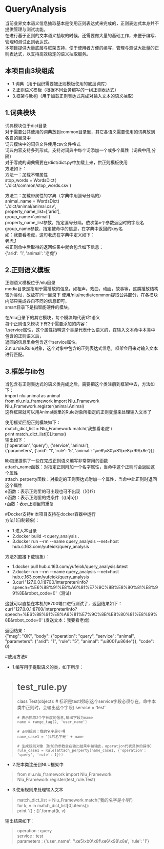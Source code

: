 # QueryAnalysis #

当前业界文本语义信息抽取基本是使用正则表达式来完成的，正则表达式本身并不提供管理与测试功能。  
在进行基于正则的文本语义抽取的时候，还需要做大量的基础工作，来便于编写、管理和测试正则表达式。  
本项目提供大量底层与框架支持，便于使用者方便的编写，管理与测试大批量的正则表达式，以支持高效稳定的语义抽取服务。  

## 本项目由3块组成 ##
* 1.词典（用于组织需要被正则模板使用的底层词库）  
* 2.正则语义模板（根据不同业务编写的一组正则表达式）  
* 3.框架与lib包（用于加载正则表达式完成对输入文本的语义抽取）  

## 1.词典模块 ##
词典模块位于dict目录  
对于需要公共使用的词典放到common目录里，其它各语义需要使用的词典放到各自的目录中  
词典模块中的词典文件使用csv文件格式  
词典内容支持多列形式，支持对词典中每个词添加一个或多个属性（词典中用,分隔）  
对于写成的词典需要在/dict/dict.py中加载上来，供正则模板使用  
方法如下：  
方法一：加载不带属性  
stop_words = WordsDict(  
    './dict/common/stop_words.csv')  

方法二：加载带属性的字典（字典中用逗号分隔的）  
animal_name = WordsDict(  
    './dict/animal/animal.csv',  
    property_name_list=['arid'],  
    group_name='animal')  
property_name_list参数，指定逗号分隔，依次第n个参数返回时的字段名  
group_name参数，指定被命中的信息，在字典中返回的key名  
如：我要看老虎，这句老虎在字典中定义如下：  
老虎,1  
被正则命中后取得的返回结果中就会包含如下信息：  
{'arid': '1', 'animal': '老虎'}  

## 2.正则语义模板 ##
正则语义模板位于/nlu目录  
media目录是指用于需播放的信息，如相声，戏曲，动画，故事等，这类播放结构较为类似，故放在同一目录下
使用/nlu/media/common提取公共部分，在各模块内部只完成各自不同的信息即可。  
smart目录下是指智能硬件的模块。  

在/nlu目录下的其它模块，每个模块均代表1种语义  
每个正则语义模块下有2个需要添加的内容：  
1.service属性，这个属性指明这个类是代表什么语义的，在输入文本命中本类中包含的正则语义后，  
返回的信息里会包含这个service属性。  
2.nlu.rule.Rule对象，这个对象中包含的正则表达式信息，框架会用来对输入文本进行匹配。  

## 3.框架与lib包 ##
当包含有正则表达式的语义类完成之后，需要把这个类注册到框架中去，方法如下：  
import nlu.animal as animal  
from nlu.nlu_framework import Nlu_Framework  
Nlu_Framework.register(animal.Animal)  
这样框架就可以用Animal类里的Rule对象所指定的正则变量来处理输入文本了  

使用框架匹配正则模块如下：  
match_dict_list = Nlu_Framework.match('我想看老虎')  
print  match_dict_list[0].items()  
输出如下：  
[('operation', 'query'), ('service', 'animal'),  
('parameters', {'arid': '1', 'rule': '5', 'animal': '\xe8\x80\x81\xe8\x99\x8e'})]  

lib包里提供了一些在完成正则语义编写非常常用的函数  
attach_name函数：对指定正则附加一个名字属性，当命中这个正则时会返回这个属性  
attach_perperty函数：对指定的正则表达式附加一个属性，当命中此正则时返回这个属性  
e函数：表示正则里的可出现也可不出现（({})?）  
o函数：表示正则里的或条件（({a|b})）  
r函数：表示正则里的重复  

#Docker支持#
本项目支持在docker容器中运行  
方法1(自制镜象)：  
* 1.进入本目录  
* 2.docker build -t query_analysis .  
* 3.docker run --rm --name query_analysis --net=host hub.c.163.com/yufeiok/query_analysis  

方法2(直接下载镜象)：  
* 1.docker pull hub.c.163.com/yufeiok/query_analysis:latest  
* 2.docker run --rm --name query_analysis --net=host hub.c.163.com/yufeiok/query_analysis  
* 3.curl '127.0.0.1:8700/interpreter/info?speech=%E6%88%91%E8%A6%81%E7%9C%8B%E8%80%81%E8%99%8E&robot_code=0'（测试）  

这就可以直接在本机的8700端口进行测试了，返回结果如下：  
curl '127.0.0.1:8700/interpreter/info?speech=%E6%88%91%E8%A6%81%E7%9C%8B%E8%80%81%E8%99%8E&robot_code=0' (发送文本：我要看老虎)  

返回结果：  
{"msg": "OK", "body": {"operation": "query", "service": "animal", "parameters": {"arid": "1", "rule": "5", "animal":   "\u8001\u864e"}}, "code": 0}  

#使用方法#
* 1.编写用于提取语义的类，如下所示：
> # test_rule.py
> class Test(object):
>     # 标识是test领域(这个service字段必须存在，命中本类中正则时，会输出这个字段)
>     service = 'test'
> 
>     # 表示抓取2个字长度的信息,输出字段为name
>     name = range_tag(2, 'user_name')
> 
>     # 正则规则：我的名字是小明
>     name_case1 = '我的名字是' + name
> 
>     # 生成规则对象（附加的参数会在输出结果中被输出，operation代表具体的操作）
>     rule_case1 = Rule(attach_perperty(name_case1, {'operation': 'query', 'rule': 1}))

 * 2.把本类注册到NLU框架中  
> from nlu.nlu_framework import Nlu_Framework  
> Nlu_Framework.register(test_rule.Test)  

* 3.使用规则来处理输入文本  
> match_dict_list = Nlu_Framework.match('我的名字是小明')  
> for k, v in match_dict_list[0].items():  
>    print '{} : {}'.format(k, v)  

输出结果如下：  
> operation : query  
> service : test  
> parameters : {'user_name': '\xe5\xb0\x8f\xe6\x98\x8e', 'rule': '1'}  

